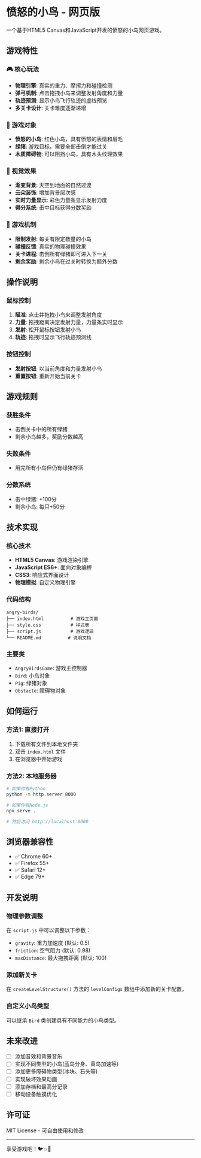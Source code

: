 # 愤怒的小鸟 - 网页版

一个基于HTML5 Canvas和JavaScript开发的愤怒的小鸟网页游戏。

## 游戏特性

### 🎮 核心玩法
- **物理引擎**: 真实的重力、摩擦力和碰撞检测
- **弹弓机制**: 点击拖拽小鸟来调整发射角度和力量
- **轨迹预测**: 显示小鸟飞行轨迹的虚线预览
- **多关卡设计**: 关卡难度逐渐递增

### 🐷 游戏对象
- **愤怒的小鸟**: 红色小鸟，具有愤怒的表情和眉毛
- **绿猪**: 游戏目标，需要全部击倒才能过关
- **木质障碍物**: 可以阻挡小鸟，具有木头纹理效果

### 🎨 视觉效果
- **渐变背景**: 天空到地面的自然过渡
- **云朵装饰**: 增加背景层次感
- **实时力量显示**: 彩色力量条显示发射力度
- **得分系统**: 击中目标获得分数奖励

### 🎯 游戏机制
- **限制发射**: 每关有限定数量的小鸟
- **碰撞反馈**: 真实的物理碰撞效果
- **关卡进程**: 击倒所有绿猪即可进入下一关
- **剩余奖励**: 剩余小鸟在过关时转换为额外分数

## 操作说明

### 鼠标控制
1. **瞄准**: 点击并拖拽小鸟来调整发射角度
2. **力量**: 拖拽距离决定发射力量，力量条实时显示
3. **发射**: 松开鼠标按钮发射小鸟
4. **轨迹**: 拖拽时显示飞行轨迹预测线

### 按钮控制
- **发射按钮**: 以当前角度和力量发射小鸟
- **重置按钮**: 重新开始当前关卡

## 游戏规则

### 获胜条件
- 击倒关卡中的所有绿猪
- 剩余小鸟越多，奖励分数越高

### 失败条件
- 用完所有小鸟但仍有绿猪存活

### 分数系统
- 击中绿猪: +100分
- 剩余小鸟: 每只+50分

## 技术实现

### 核心技术
- **HTML5 Canvas**: 游戏渲染引擎
- **JavaScript ES6+**: 面向对象编程
- **CSS3**: 响应式界面设计
- **物理模拟**: 自定义物理引擎

### 代码结构
```
angry-birds/
├── index.html          # 游戏主页面
├── style.css           # 样式表
├── script.js           # 游戏逻辑
└── README.md          # 说明文档
```

### 主要类
- `AngryBirdsGame`: 游戏主控制器
- `Bird`: 小鸟对象
- `Pig`: 绿猪对象  
- `Obstacle`: 障碍物对象

## 如何运行

### 方法1: 直接打开
1. 下载所有文件到本地文件夹
2. 双击 `index.html` 文件
3. 在浏览器中开始游戏

### 方法2: 本地服务器
```bash
# 如果你有Python
python -m http.server 8000

# 如果你有Node.js
npx serve .

# 然后访问 http://localhost:8000
```

## 浏览器兼容性

- ✅ Chrome 60+
- ✅ Firefox 55+  
- ✅ Safari 12+
- ✅ Edge 79+

## 开发说明

### 物理参数调整
在 `script.js` 中可以调整以下参数：
- `gravity`: 重力加速度 (默认: 0.5)
- `friction`: 空气阻力 (默认: 0.98)
- `maxDistance`: 最大拖拽距离 (默认: 100)

### 添加新关卡
在 `createLevelStructure()` 方法的 `levelConfigs` 数组中添加新的关卡配置。

### 自定义小鸟类型
可以继承 `Bird` 类创建具有不同能力的小鸟类型。

## 未来改进

- [ ] 添加音效和背景音乐
- [ ] 实现不同类型的小鸟(蓝鸟分身、黄鸟加速等)
- [ ] 添加更多障碍物类型(冰块、石头等)
- [ ] 实现破坏效果动画
- [ ] 添加存档和最高分记录
- [ ] 移动设备触摸优化

## 许可证

MIT License - 可自由使用和修改

---

享受游戏吧！🐦💥🐷

